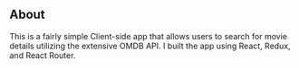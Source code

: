 ## About

This is a fairly simple Client-side app that allows users to search for movie details utilizing the extensive OMDB API. I built the app using React, Redux, and React Router.